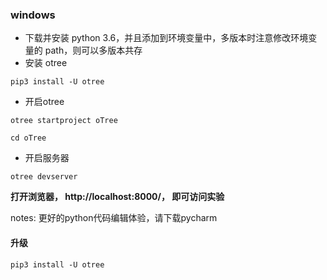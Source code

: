 ### windows

- 下载并安装 python 3.6，并且添加到环境变量中，多版本时注意修改环境变量的 path，则可以多版本共存
- 安装 otree

```
pip3 install -U otree
```

- 开启otree

```
otree startproject oTree
```

```
cd oTree
```

- 开启服务器

```
otree devserver
```

**打开浏览器， http://localhost:8000/， 即可访问实验**

notes: 更好的python代码编辑体验，请下载pycharm



#### 升级 

```
pip3 install -U otree
```